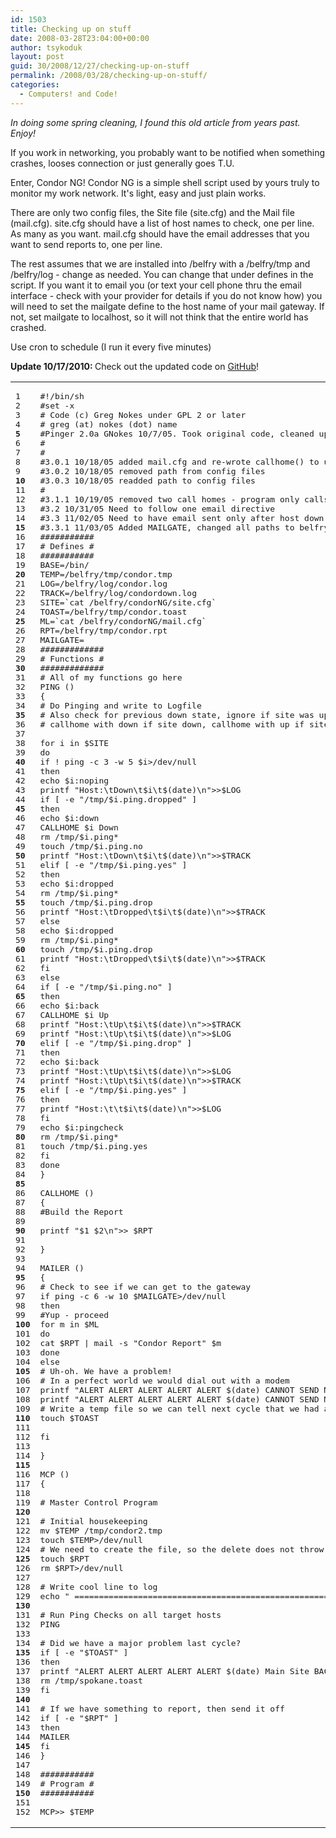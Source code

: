 ```yaml
---
id: 1503
title: Checking up on stuff
date: 2008-03-28T23:04:00+00:00
author: tsykoduk
layout: post
guid: 30/2008/12/27/checking-up-on-stuff
permalink: /2008/03/28/checking-up-on-stuff/
categories:
  - Computers! and Code!
---
```

<img style="float: right;" src="http://greg.nokes.name/assets/2008/3/28/rosette_abtps_thumbnail.png" alt="" /><em>In doing some spring cleaning, I found this old article from years past. Enjoy!</em>

If you work in networking, you probably want to be notified when something crashes, looses connection or just generally goes T.U.

Enter, Condor NG! Condor NG is a simple shell script used by yours truly to monitor my work network. It's light, easy and just plain works.

<!--more-->

There are only two config files, the Site file (site.cfg) and the Mail file (mail.cfg). site.cfg should have a list of host names to check, one per line. As many as you want. mail.cfg should have the email addresses that you want to send reports to, one per line.

The rest assumes that we are installed into /belfry with a /belfry/tmp and /belfry/log - change as needed. You can change that under defines in the script. If you want it to email you (or text your cell phone thru the email interface - check with your provider for details if you do not know how) you will need to set the mailgate define to the host name of your mail gateway. If not, set mailgate to localhost, so it will not think that the entire world has crashed.

Use cron to schedule (I run it every five minutes)

<strong>Update 10/17/2010: </strong>Check out the updated code on <a href="http://github.com/tsykoduk/CondorNG">GitHub</a>!
<table class="CodeRay">
<tbody>
<tr>
<td class="line_numbers" title="click to toggle" onclick="with (this.firstChild.style) { display = (display == '') ? 'none' : '' }">
<pre>1<tt>
</tt>2<tt>
</tt>3<tt>
</tt>4<tt>
</tt><strong>5</strong><tt>
</tt>6<tt>
</tt>7<tt>
</tt>8<tt>
</tt>9<tt>
</tt><strong>10</strong><tt>
</tt>11<tt>
</tt>12<tt>
</tt>13<tt>
</tt>14<tt>
</tt><strong>15</strong><tt>
</tt>16<tt>
</tt>17<tt>
</tt>18<tt>
</tt>19<tt>
</tt><strong>20</strong><tt>
</tt>21<tt>
</tt>22<tt>
</tt>23<tt>
</tt>24<tt>
</tt><strong>25</strong><tt>
</tt>26<tt>
</tt>27<tt>
</tt>28<tt>
</tt>29<tt>
</tt><strong>30</strong><tt>
</tt>31<tt>
</tt>32<tt>
</tt>33<tt>
</tt>34<tt>
</tt><strong>35</strong><tt>
</tt>36<tt>
</tt>37<tt>
</tt>38<tt>
</tt>39<tt>
</tt><strong>40</strong><tt>
</tt>41<tt>
</tt>42<tt>
</tt>43<tt>
</tt>44<tt>
</tt><strong>45</strong><tt>
</tt>46<tt>
</tt>47<tt>
</tt>48<tt>
</tt>49<tt>
</tt><strong>50</strong><tt>
</tt>51<tt>
</tt>52<tt>
</tt>53<tt>
</tt>54<tt>
</tt><strong>55</strong><tt>
</tt>56<tt>
</tt>57<tt>
</tt>58<tt>
</tt>59<tt>
</tt><strong>60</strong><tt>
</tt>61<tt>
</tt>62<tt>
</tt>63<tt>
</tt>64<tt>
</tt><strong>65</strong><tt>
</tt>66<tt>
</tt>67<tt>
</tt>68<tt>
</tt>69<tt>
</tt><strong>70</strong><tt>
</tt>71<tt>
</tt>72<tt>
</tt>73<tt>
</tt>74<tt>
</tt><strong>75</strong><tt>
</tt>76<tt>
</tt>77<tt>
</tt>78<tt>
</tt>79<tt>
</tt><strong>80</strong><tt>
</tt>81<tt>
</tt>82<tt>
</tt>83<tt>
</tt>84<tt>
</tt><strong>85</strong><tt>
</tt>86<tt>
</tt>87<tt>
</tt>88<tt>
</tt>89<tt>
</tt><strong>90</strong><tt>
</tt>91<tt>
</tt>92<tt>
</tt>93<tt>
</tt>94<tt>
</tt><strong>95</strong><tt>
</tt>96<tt>
</tt>97<tt>
</tt>98<tt>
</tt>99<tt>
</tt><strong>100</strong><tt>
</tt>101<tt>
</tt>102<tt>
</tt>103<tt>
</tt>104<tt>
</tt><strong>105</strong><tt>
</tt>106<tt>
</tt>107<tt>
</tt>108<tt>
</tt>109<tt>
</tt><strong>110</strong><tt>
</tt>111<tt>
</tt>112<tt>
</tt>113<tt>
</tt>114<tt>
</tt><strong>115</strong><tt>
</tt>116<tt>
</tt>117<tt>
</tt>118<tt>
</tt>119<tt>
</tt><strong>120</strong><tt>
</tt>121<tt>
</tt>122<tt>
</tt>123<tt>
</tt>124<tt>
</tt><strong>125</strong><tt>
</tt>126<tt>
</tt>127<tt>
</tt>128<tt>
</tt>129<tt>
</tt><strong>130</strong><tt>
</tt>131<tt>
</tt>132<tt>
</tt>133<tt>
</tt>134<tt>
</tt><strong>135</strong><tt>
</tt>136<tt>
</tt>137<tt>
</tt>138<tt>
</tt>139<tt>
</tt><strong>140</strong><tt>
</tt>141<tt>
</tt>142<tt>
</tt>143<tt>
</tt>144<tt>
</tt><strong>145</strong><tt>
</tt>146<tt>
</tt>147<tt>
</tt>148<tt>
</tt>149<tt>
</tt><strong>150</strong><tt>
</tt>151<tt>
</tt>152<tt>
</tt></pre>
</td>
<td class="code">
<pre ondblclick="with (this.style) { overflow = (overflow == 'auto' || overflow == '') ? 'visible' : 'auto' }"><span class="c">#!/bin/sh</span><tt>
</tt><span class="c">#set -x</span><tt>
</tt><span class="c"># Code (c) Greg Nokes under GPL 2 or later</span><tt>
</tt><span class="c"># greg (at) nokes (dot) name</span><tt>
</tt><span class="c">#Pinger 2.0a GNokes 10/7/05. Took original code, cleaned up.</span><tt>
</tt><span class="c">#</span><tt>
</tt><span class="c">#</span><tt>
</tt><span class="c">#3.0.1 10/18/05 added mail.cfg and re-wrote callhome() to use it; also cleaned up code a wee bit</span><tt>
</tt><span class="c">#3.0.2 10/18/05 removed path from config files</span><tt>
</tt><span class="c">#3.0.3 10/18/05 readded path to config files</span><tt>
</tt><span class="c">#</span><tt>
</tt><span class="c">#3.1.1 10/19/05 removed two call homes - program only calls home when host is down, comes up.</span><tt>
</tt><span class="c">#3.2 10/31/05 Need to follow one email directive</span><tt>
</tt><span class="c">#3.3 11/02/05 Need to have email sent only after host down on second cycle; added safteynet</span><tt>
</tt><span class="c">#3.3.1 11/03/05 Added MAILGATE, changed all paths to belfry. Moved exectution to belfry.</span><tt>
</tt><span class="c">###########</span><tt>
</tt><span class="c"># Defines #</span><tt>
</tt><span class="c">###########</span><tt>
</tt><span class="co">BASE</span>=<span class="rx"><span class="dl">/</span><span class="k">bin</span><span class="dl">/</span></span><tt>
</tt><span class="co">TEMP</span>=<span class="rx"><span class="dl">/</span><span class="k">belfry</span><span class="dl">/</span></span>tmp/condor.tmp<tt>
</tt><span class="co">LOG</span>=<span class="rx"><span class="dl">/</span><span class="k">belfry</span><span class="dl">/</span></span>log/condor.log<tt>
</tt><span class="co">TRACK</span>=<span class="rx"><span class="dl">/</span><span class="k">belfry</span><span class="dl">/</span></span>log/condordown.log<tt>
</tt><span class="co">SITE</span>=<span class="sh"><span class="dl">`</span><span class="k">cat /belfry/condorNG/site.cfg</span><span class="dl">`</span></span><tt>
</tt><span class="co">TOAST</span>=<span class="rx"><span class="dl">/</span><span class="k">belfry</span><span class="dl">/</span></span>tmp/condor.toast<tt>
</tt><span class="co">ML</span>=<span class="sh"><span class="dl">`</span><span class="k">cat /belfry/condorNG/mail.cfg</span><span class="dl">`</span></span><tt>
</tt><span class="co">RPT</span>=<span class="rx"><span class="dl">/</span><span class="k">belfry</span><span class="dl">/</span></span>tmp/condor.rpt<tt>
</tt><span class="co">MAILGATE</span>=<tt>
</tt><span class="c">#############</span><tt>
</tt><span class="c"># Functions #</span><tt>
</tt><span class="c">#############</span><tt>
</tt><span class="c"># All of my functions go here</span><tt>
</tt><span class="co">PING</span> ()<tt>
</tt>{<tt>
</tt><span class="c"># Do Pinging and write to Logfile</span><tt>
</tt><span class="c"># Also check for previous down state, ignore if site was up</span><tt>
</tt><span class="c"># callhome with down if site down, callhome with up if site came back up</span><tt>
</tt> <tt>
</tt><span class="r">for</span> i <span class="r">in</span> <span class="gv">$SITE</span><tt>
</tt><span class="r">do</span><tt>
</tt><span class="r">if</span> ! ping -c <span class="i">3</span> -w <span class="i">5</span> <span class="gv">$i</span>&gt;<span class="rx"><span class="dl">/</span><span class="k">dev</span><span class="dl">/</span><span class="mod">nu</span></span>ll<tt>
</tt><span class="r">then</span><tt>
</tt>echo <span class="gv">$i</span><span class="sy">:noping</span><tt>
</tt>printf <span class="s"><span class="dl">"</span><span class="k">Host:</span><span class="ch">\t</span><span class="k">Down</span><span class="ch">\t</span><span class="k">$i</span><span class="ch">\t</span><span class="k">$(date)</span><span class="ch">\n</span><span class="dl">"</span></span>&gt;&gt;<span class="gv">$LOG</span><tt>
</tt><span class="r">if</span> [ -e <span class="s"><span class="dl">"</span><span class="k">/tmp/$i.ping.dropped</span><span class="dl">"</span></span> ]<tt>
</tt><span class="r">then</span><tt>
</tt>echo <span class="gv">$i</span><span class="sy">:down</span><tt>
</tt><span class="co">CALLHOME</span> <span class="gv">$i</span> <span class="co">Down</span><tt>
</tt>rm <span class="rx"><span class="dl">/</span><span class="k">tmp</span><span class="dl">/</span></span><span class="gv">$i</span>.ping*<tt>
</tt>touch <span class="rx"><span class="dl">/</span><span class="k">tmp</span><span class="dl">/</span></span><span class="gv">$i</span>.ping.no<tt>
</tt>printf <span class="s"><span class="dl">"</span><span class="k">Host:</span><span class="ch">\t</span><span class="k">Down</span><span class="ch">\t</span><span class="k">$i</span><span class="ch">\t</span><span class="k">$(date)</span><span class="ch">\n</span><span class="dl">"</span></span>&gt;&gt;<span class="gv">$TRACK</span><tt>
</tt>elif [ -e <span class="s"><span class="dl">"</span><span class="k">/tmp/$i.ping.yes</span><span class="dl">"</span></span> ]<tt>
</tt><span class="r">then</span><tt>
</tt>echo <span class="gv">$i</span><span class="sy">:dropped</span><tt>
</tt>rm <span class="rx"><span class="dl">/</span><span class="k">tmp</span><span class="dl">/</span></span><span class="gv">$i</span>.ping*<tt>
</tt>touch <span class="rx"><span class="dl">/</span><span class="k">tmp</span><span class="dl">/</span></span><span class="gv">$i</span>.ping.drop<tt>
</tt>printf <span class="s"><span class="dl">"</span><span class="k">Host:</span><span class="ch">\t</span><span class="k">Dropped</span><span class="ch">\t</span><span class="k">$i</span><span class="ch">\t</span><span class="k">$(date)</span><span class="ch">\n</span><span class="dl">"</span></span>&gt;&gt;<span class="gv">$TRACK</span><tt>
</tt><span class="r">else</span><tt>
</tt>echo <span class="gv">$i</span><span class="sy">:dropped</span><tt>
</tt>rm <span class="rx"><span class="dl">/</span><span class="k">tmp</span><span class="dl">/</span></span><span class="gv">$i</span>.ping*<tt>
</tt>touch <span class="rx"><span class="dl">/</span><span class="k">tmp</span><span class="dl">/</span></span><span class="gv">$i</span>.ping.drop<tt>
</tt>printf <span class="s"><span class="dl">"</span><span class="k">Host:</span><span class="ch">\t</span><span class="k">Dropped</span><span class="ch">\t</span><span class="k">$i</span><span class="ch">\t</span><span class="k">$(date)</span><span class="ch">\n</span><span class="dl">"</span></span>&gt;&gt;<span class="gv">$TRACK</span><tt>
</tt>fi<tt>
</tt><span class="r">else</span><tt>
</tt><span class="r">if</span> [ -e <span class="s"><span class="dl">"</span><span class="k">/tmp/$i.ping.no</span><span class="dl">"</span></span> ]<tt>
</tt><span class="r">then</span><tt>
</tt>echo <span class="gv">$i</span><span class="sy">:back</span><tt>
</tt><span class="co">CALLHOME</span> <span class="gv">$i</span> <span class="co">Up</span><tt>
</tt>printf <span class="s"><span class="dl">"</span><span class="k">Host:</span><span class="ch">\t</span><span class="k">Up</span><span class="ch">\t</span><span class="k">$i</span><span class="ch">\t</span><span class="k">$(date)</span><span class="ch">\n</span><span class="dl">"</span></span>&gt;&gt;<span class="gv">$TRACK</span><tt>
</tt>printf <span class="s"><span class="dl">"</span><span class="k">Host:</span><span class="ch">\t</span><span class="k">Up</span><span class="ch">\t</span><span class="k">$i</span><span class="ch">\t</span><span class="k">$(date)</span><span class="ch">\n</span><span class="dl">"</span></span>&gt;&gt;<span class="gv">$LOG</span><tt>
</tt>elif [ -e <span class="s"><span class="dl">"</span><span class="k">/tmp/$i.ping.drop</span><span class="dl">"</span></span> ]<tt>
</tt><span class="r">then</span><tt>
</tt>echo <span class="gv">$i</span><span class="sy">:back</span><tt>
</tt>printf <span class="s"><span class="dl">"</span><span class="k">Host:</span><span class="ch">\t</span><span class="k">Up</span><span class="ch">\t</span><span class="k">$i</span><span class="ch">\t</span><span class="k">$(date)</span><span class="ch">\n</span><span class="dl">"</span></span>&gt;&gt;<span class="gv">$LOG</span><tt>
</tt>printf <span class="s"><span class="dl">"</span><span class="k">Host:</span><span class="ch">\t</span><span class="k">Up</span><span class="ch">\t</span><span class="k">$i</span><span class="ch">\t</span><span class="k">$(date)</span><span class="ch">\n</span><span class="dl">"</span></span>&gt;&gt;<span class="gv">$TRACK</span><tt>
</tt>elif [ -e <span class="s"><span class="dl">"</span><span class="k">/tmp/$i.ping.yes</span><span class="dl">"</span></span> ]<tt>
</tt><span class="r">then</span><tt>
</tt>printf <span class="s"><span class="dl">"</span><span class="k">Host:</span><span class="ch">\t</span><span class="ch">\t</span><span class="k">$i</span><span class="ch">\t</span><span class="k">$(date)</span><span class="ch">\n</span><span class="dl">"</span></span>&gt;&gt;<span class="gv">$LOG</span><tt>
</tt>fi<tt>
</tt>echo <span class="gv">$i</span><span class="sy">:pingcheck</span><tt>
</tt>rm <span class="rx"><span class="dl">/</span><span class="k">tmp</span><span class="dl">/</span></span><span class="gv">$i</span>.ping*<tt>
</tt>touch <span class="rx"><span class="dl">/</span><span class="k">tmp</span><span class="dl">/</span></span><span class="gv">$i</span>.ping.yes<tt>
</tt>fi<tt>
</tt>done<tt>
</tt>}<tt>
</tt> <tt>
</tt><span class="co">CALLHOME</span> ()<tt>
</tt>{<tt>
</tt><span class="c">#Build the Report</span><tt>
</tt> <tt>
</tt>printf <span class="s"><span class="dl">"</span><span class="k">$1 $2</span><span class="ch">\n</span><span class="dl">"</span></span>&gt;&gt; <span class="gv">$RPT</span><tt>
</tt> <tt>
</tt>}<tt>
</tt> <tt>
</tt><span class="co">MAILER</span> ()<tt>
</tt>{<tt>
</tt><span class="c"># Check to see if we can get to the gateway</span><tt>
</tt><span class="r">if</span> ping -c <span class="i">6</span> -w <span class="i">10</span> <span class="gv">$MAILGATE</span>&gt;<span class="rx"><span class="dl">/</span><span class="k">dev</span><span class="dl">/</span><span class="mod">nu</span></span>ll<tt>
</tt><span class="r">then</span><tt>
</tt><span class="c">#Yup - proceed</span><tt>
</tt><span class="r">for</span> m <span class="r">in</span> <span class="gv">$ML</span><tt>
</tt><span class="r">do</span><tt>
</tt>cat <span class="gv">$RPT</span> | mail -s <span class="s"><span class="dl">"</span><span class="k">Condor Report</span><span class="dl">"</span></span> <span class="gv">$m</span><tt>
</tt>done<tt>
</tt><span class="r">else</span><tt>
</tt><span class="c"># Uh-oh. We have a problem!</span><tt>
</tt><span class="c"># In a perfect world we would dial out with a modem</span><tt>
</tt>printf <span class="s"><span class="dl">"</span><span class="k">ALERT ALERT ALERT ALERT ALERT $(date) CANNOT SEND MAIL</span><span class="ch">\n</span><span class="dl">"</span></span>&gt;&gt;<span class="gv">$LOG</span><tt>
</tt>printf <span class="s"><span class="dl">"</span><span class="k">ALERT ALERT ALERT ALERT ALERT $(date) CANNOT SEND MAIL</span><span class="ch">\n</span><span class="dl">"</span></span>&gt;&gt;<span class="gv">$TRACK</span><tt>
</tt><span class="c"># Write a temp file so we can tell next cycle that we had a problem</span><tt>
</tt>touch <span class="gv">$TOAST</span><tt>
</tt> <tt>
</tt>fi<tt>
</tt> <tt>
</tt>}<tt>
</tt> <tt>
</tt><span class="co">MCP</span> ()<tt>
</tt>{<tt>
</tt> <tt>
</tt><span class="c"># Master Control Program</span><tt>
</tt> <tt>
</tt><span class="c"># Initial housekeeping</span><tt>
</tt>mv <span class="gv">$TEMP</span> /tmp/condor2.tmp<tt>
</tt>touch <span class="gv">$TEMP</span>&gt;<span class="rx"><span class="dl">/</span><span class="k">dev</span><span class="dl">/</span><span class="mod">nu</span></span>ll<tt>
</tt><span class="c"># We need to create the file, so the delete does not throw an error</span><tt>
</tt>touch <span class="gv">$RPT</span><tt>
</tt>rm <span class="gv">$RPT</span>&gt;<span class="rx"><span class="dl">/</span><span class="k">dev</span><span class="dl">/</span><span class="mod">nu</span></span>ll<tt>
</tt> <tt>
</tt><span class="c"># Write cool line to log</span><tt>
</tt>echo <span class="s"><span class="dl">"</span><span class="k"> =========================================================================</span><span class="dl">"</span></span>&gt;&gt; <span class="gv">$LOG</span><tt>
</tt> <tt>
</tt><span class="c"># Run Ping Checks on all target hosts</span><tt>
</tt><span class="co">PING</span><tt>
</tt> <tt>
</tt><span class="c"># Did we have a major problem last cycle?</span><tt>
</tt><span class="r">if</span> [ -e <span class="s"><span class="dl">"</span><span class="k">$TOAST</span><span class="dl">"</span></span> ]<tt>
</tt><span class="r">then</span><tt>
</tt>printf <span class="s"><span class="dl">"</span><span class="k">ALERT ALERT ALERT ALERT ALERT $(date) Main Site BACK!!</span><span class="ch">\n</span><span class="dl">"</span></span>&gt;&gt;<span class="gv">$RPT</span><tt>
</tt>rm <span class="rx"><span class="dl">/</span><span class="k">tmp</span><span class="dl">/</span><span class="mod">s</span></span>pokane.toast<tt>
</tt>fi<tt>
</tt> <tt>
</tt><span class="c"># If we have something to report, then send it off</span><tt>
</tt><span class="r">if</span> [ -e <span class="s"><span class="dl">"</span><span class="k">$RPT</span><span class="dl">"</span></span> ]<tt>
</tt><span class="r">then</span><tt>
</tt><span class="co">MAILER</span><tt>
</tt>fi<tt>
</tt>}<tt>
</tt> <tt>
</tt><span class="c">###########</span><tt>
</tt><span class="c"># Program #</span><tt>
</tt><span class="c">###########</span><tt>
</tt> <tt>
</tt><span class="co">MCP</span>&gt;&gt; <span class="gv">$TEMP</span><tt>
</tt></pre>
</td>
</tr>
</tbody>
</table>